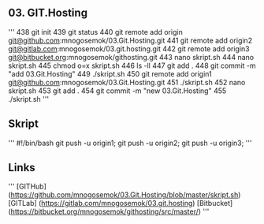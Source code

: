 ## 03. GIT.Hosting
'''
438  git init
  439  git status
  440  git remote add origin git@github.com:mnogosemok/03.Git.Hosting.git
  441  git remote add origin2 git@gitlab.com:mnogosemok/03.git.hosting.git 
  442  git remote add origin3 git@bitbucket.org:mnogosemok/githosting.git 
  443  nano skript.sh
  444  nano skript.sh
  445  chmod o=x skript.sh
  446  ls -ll
  447  git add .
  448  git commit -m "add 03.Git.Hosting"
  449  ./skript.sh
  450  git remote add origin1 git@github.com:mnogosemok/03.Git.Hosting.git
  451  ./skript.sh
  452  nano skript.sh
  453  git add .
  454  git commit -m "new 03.Git.Hosting"
  455  ./skript.sh
'''
## Skript
'''
#!/bin/bash 
git push -u origin1;
git push -u origin2;
git push -u origin3;
'''
## Links
'''
[GITHub] (https://github.com/mnogosemok/03.Git.Hosting/blob/master/skript.sh)
[GITLab] (https://gitlab.com/mnogosemok/03.git.hosting)
[Bitbucket] (https://bitbucket.org/mnogosemok/githosting/src/master/)
'''